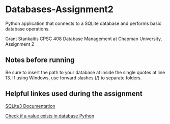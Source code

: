 # Databases-Assignment2
Python application that connects to a SQLite database and performs basic database operations.

Grant Stankaitis
CPSC 408 Database Management at Chapman University, Assignment 2

## Notes before running
Be sure to insert the path to your database at inside the single quotes at line 13. If using Windows, use forward slashes (/) to separate folders.

## Helpful linkes used during the assignment
[SQLite3 Documentation](https://docs.python.org/3/library/sqlite3.html)

[Check if a value exists in database Python](https://stackoverflow.com/questions/45569344/how-to-tell-if-a-value-exists-in-a-sqlite3-database-python)
